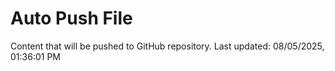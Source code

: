 # Auto Push File

Content that will be pushed to GitHub repository.
Last updated: 08/05/2025, 01:36:01 PM